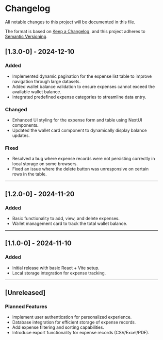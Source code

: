 # Changelog

All notable changes to this project will be documented in this file.

The format is based on [Keep a Changelog](https://keepachangelog.com/en/1.0.0/), and this project adheres to [Semantic Versioning](https://semver.org/).

## [1.3.0-0] - 2024-12-10
### Added
- Implemented dynamic pagination for the expense list table to improve navigation through large datasets.
- Added wallet balance validation to ensure expenses cannot exceed the available wallet balance.
- Integrated predefined expense categories to streamline data entry.

### Changed
- Enhanced UI styling for the expense form and table using NextUI components.
- Updated the wallet card component to dynamically display balance updates.

### Fixed
- Resolved a bug where expense records were not persisting correctly in local storage on some browsers.
- Fixed an issue where the delete button was unresponsive on certain rows in the table.

---

## [1.2.0-0] - 2024-11-20
### Added
- Basic functionality to add, view, and delete expenses.
- Wallet management card to track the total wallet balance.

---

## [1.1.0-0] - 2024-11-10
### Added
- Initial release with basic React + Vite setup.
- Local storage integration for expense tracking.

---

## [Unreleased]
### Planned Features
- Implement user authentication for personalized experience.
- Database integration for efficient storage of expense records.
- Add expense filtering and sorting capabilities.
- Introduce export functionality for expense records (CSV/Excel/PDF).

